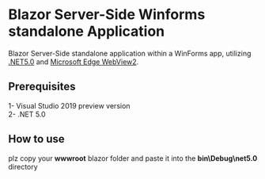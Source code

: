 # Blazor Server-Side Winforms standalone Application
Blazor Server-Side standalone application within a WinForms app, utilizing <a href="https://dotnet.microsoft.com/download/dotnet/5.0">.NET5.0</a> and <a href="https://docs.microsoft.com/en-us/microsoft-edge/webview2/">Microsoft Edge WebView2</a>.
## Prerequisites
1- Visual Studio 2019 preview version<br/>
2- .NET 5.0
## How to use
plz copy your <b>wwwroot</b> blazor folder and paste it into the <b>bin\Debug\net5.0</b> directory

